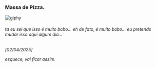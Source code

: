 ### Massa de Pizza.

![giphy](https://github.com/user-attachments/assets/9884a988-5c3b-4cee-b68b-52538e5f292f)
<h6>ta eu sei que isso é muito bobo... eh de fato, é muito bobo... eu pretendo mudar isso aqui algum dia...</h6>

<h6>
[02/04/2025]
 
esquece, vai ficar assim.
</h6>
